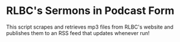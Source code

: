 # RLBC's Sermons in Podcast Form

This script scrapes and retrieves mp3 files from RLBC's website and publishes them to an RSS feed that updates whenever run!

